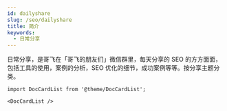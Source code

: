```yaml
---
id: dailyshare
slug: /seo/dailyshare
title: 简介
keywords:
  - 日常分享
---
```


日常分享，是哥飞在「哥飞的朋友们」微信群里，每天分享的 SEO 的方方面面，包括工具的使用，案例的分析，SEO 优化的细节，成功案例等等。按分享主题分类。

```mdx-code-block
import DocCardList from '@theme/DocCardList';

<DocCardList />
```